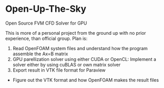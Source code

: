 # Open-Up-The-Sky
Open Source FVM CFD Solver for GPU

This is more of a personal project from the ground up with no prior experience, than official group. Plan is:
1. Read OpenFOAM system files and understand how the program assemble the Ax=B matrix
2. GPU parellization solver using either CUDA or OpenCL:
Implement a solver either by using cuBLAS or own matrix solver
3. Export result in VTK file format for Paraview
* Figure out the VTK format and how OpenFOAM makes the result files
